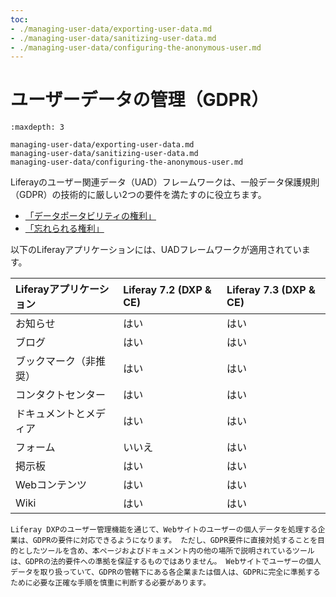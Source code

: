 ```yaml
---
toc:
- ./managing-user-data/exporting-user-data.md
- ./managing-user-data/sanitizing-user-data.md
- ./managing-user-data/configuring-the-anonymous-user.md
---
```

# ユーザーデータの管理（GDPR）

```{toctree}
:maxdepth: 3

managing-user-data/exporting-user-data.md
managing-user-data/sanitizing-user-data.md
managing-user-data/configuring-the-anonymous-user.md
```

Liferayのユーザー関連データ（UAD）フレームワークは、一般データ保護規則（GDPR）の技術的に厳しい2つの要件を満たすのに役立ちます。

- [「データポータビリティの権利」](./managing-user-data/exporting-user-data.md)
- [「忘れられる権利」](./managing-user-data/sanitizing-user-data.md)

以下のLiferayアプリケーションには、UADフレームワークが適用されています。

| Liferayアプリケーション | Liferay 7.2 (DXP & CE) | Liferay 7.3 (DXP & CE) |
|:--------------- |:---------------------- |:---------------------- |
| お知らせ            | はい                     | はい                     |
| ブログ             | はい                     | はい                     |
| ブックマーク（非推奨）     | はい                     | はい                     |
| コンタクトセンター       | はい                     | はい                     |
| ドキュメントとメディア     | はい                     | はい                     |
| フォーム            | いいえ                    | はい                     |
| 掲示板             | はい                     | はい                     |
| Webコンテンツ        | はい                     | はい                     |
| Wiki            | はい                     | はい                     |

```{important}
Liferay DXPのユーザー管理機能を通じて、Webサイトのユーザーの個人データを処理する企業は、GDPRの要件に対応できるようになります。 ただし、GDPR要件に直接対処することを目的としたツールを含め、本ページおよびドキュメント内の他の場所で説明されているツールは、GDPRの法的要件への準拠を保証するものではありません。 Webサイトでユーザーの個人データを取り扱っていて、GDPRの管轄下にある各企業または個人は、GDPRに完全に準拠するために必要な正確な手順を慎重に判断する必要があります。
```